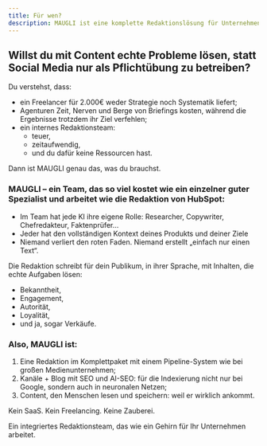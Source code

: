 ```yaml
---
title: Für wen?
description: MAUGLI ist eine komplette Redaktionslösung für Unternehmen, die strategische Inhalte mit echten Ergebnissen suchen—bietet die Expertise eines gesamten Medienteams zum Preis eines Spezialisten und liefert Bekanntheit, Engagement, Autorität und Verkäufe durch konsistente, zielgruppenorientierte Inhalte.
---
```


## Willst du mit Content echte Probleme lösen, statt Social Media nur als Pflichtübung zu betreiben?

Du verstehst, dass:

- ein Freelancer für 2.000€ weder Strategie noch Systematik liefert;
- Agenturen Zeit, Nerven und Berge von Briefings kosten, während die Ergebnisse trotzdem ihr Ziel verfehlen;
- ein internes Redaktionsteam:
  - teuer,
  - zeitaufwendig,
  - und du dafür keine Ressourcen hast.

Dann ist MAUGLI genau das, was du brauchst.

### MAUGLI – ein Team, das so viel kostet wie ein einzelner guter Spezialist und arbeitet wie die Redaktion von HubSpot:

- Im Team hat jede KI ihre eigene Rolle: Researcher, Copywriter, Chefredakteur, Faktenprüfer…
- Jeder hat den vollständigen Kontext deines Produkts und deiner Ziele
- Niemand verliert den roten Faden. Niemand erstellt „einfach nur einen Text“.

Die Redaktion schreibt für dein Publikum, in ihrer Sprache, mit Inhalten, die echte Aufgaben lösen:

- Bekanntheit,
- Engagement,
- Autorität,
- Loyalität,
- und ja, sogar Verkäufe.

### Also, MAUGLI ist:

1. Eine Redaktion im Komplettpaket mit einem Pipeline-System wie bei großen Medienunternehmen;
2. Kanäle + Blog mit SEO und AI-SEO: für die Indexierung nicht nur bei Google, sondern auch in neuronalen Netzen;
3. Content, den Menschen lesen und speichern: weil er wirklich ankommt.

Kein SaaS. Kein Freelancing. Keine Zauberei.

Ein integriertes Redaktionsteam, das wie ein Gehirn für Ihr Unternehmen arbeitet.

